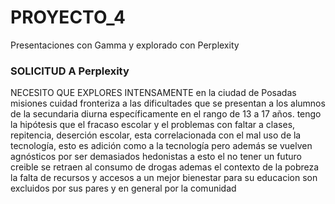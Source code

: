 # PROYECTO_4
Presentaciones con Gamma y explorado con Perplexity
### SOLICITUD A Perplexity
NECESITO QUE EXPLORES INTENSAMENTE en la ciudad de Posadas misiones cuidad fronteriza a las dificultades que se presentan a los alumnos de la secundaria diurna específicamente en el rango de 13 a 17 años. tengo la hipótesis que el fracaso escolar y el problemas con faltar a clases, repitencia, deserción escolar, esta correlacionada con el mal uso de la tecnología, esto es adición como a la tecnología pero además se vuelven agnósticos por ser demasiados hedonistas a esto el no tener un futuro creible se retraen al consumo de drogas ademas el contexto de la pobreza la falta de recursos y accesos a un mejor bienestar para su educacion son excluidos por sus pares y en general por la comunidad
